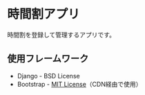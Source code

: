 # 時間割アプリ
時間割を登録して管理するアプリです。
## 使用フレームワーク
- Django - BSD License  
- Bootstrap - [MIT License](https://github.com/twbs/bootstrap/blob/v5.3.0/LICENSE)（CDN経由で使用）
